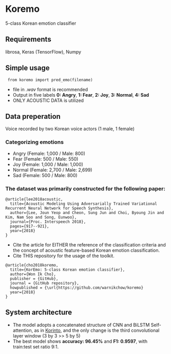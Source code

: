 # Koremo
5-class Korean emotion classifier

## Requirements
librosa, Keras (TensorFlow), Numpy

## Simple usage
<pre><code> from koremo import pred_emo(filename) </code></pre>
* file in *.wav* format is recommended
* Output in five labels **0: Angry**, **1: Fear**, **2: Joy**, **3: Normal**, **4: Sad**
* ONLY ACOUSTIC DATA is utilized

## Data preperation
Voice recorded by two Korean voice actors (1 male, 1 female)
### Categorizing emotions
* Angry (Female: 1,000 / Male: 800)
* Fear (Female: 500 / Male: 550)
* Joy (Female: 1,000 / Male: 1,000)
* Normal (Female: 2,700 / Male: 2,699)
* Sad (Female: 500 / Male: 800)
### The dataset was primarily constructed for the following paper:
```
@article{lee2018acoustic,
  title={Acoustic Modeling Using Adversarially Trained Variational Recurrent Neural Network for Speech Synthesis},
  author={Lee, Joun Yeop and Cheon, Sung Jun and Choi, Byoung Jin and Kim, Nam Soo and Song, Eunwoo},
  journal={Proc. Interspeech 2018},
  pages={917--921},
  year={2018}
}
```
* Cite the article for EITHER the reference of the classification criteria and the concept of acoustic feature-based Korean emotion classification.
* Cite THIS repository for the usage of the toolkit.
```
@article{cho2018koremo,
  title={KorEmo: 5-class Korean emotion classifier},
  author={Won Ik Cho},
  publisher = {GitHub},
  journal = {GitHub repository},
  howpublished = {\url{https://github.com/warnikchow/koremo}
  year={2018}
}
```

## System architecture
* The model adopts a concatenated structure of CNN and BiLSTM Self-attention, as in [Korinto](https://github.com/warnikchow/korinto), and the only change is the third convolutional layer window (3 by 3 >> 5 by 5)
* The best model shows **accuracy: 96.45%** and **F1: 0.9597**, with train:test set ratio 9:1.


